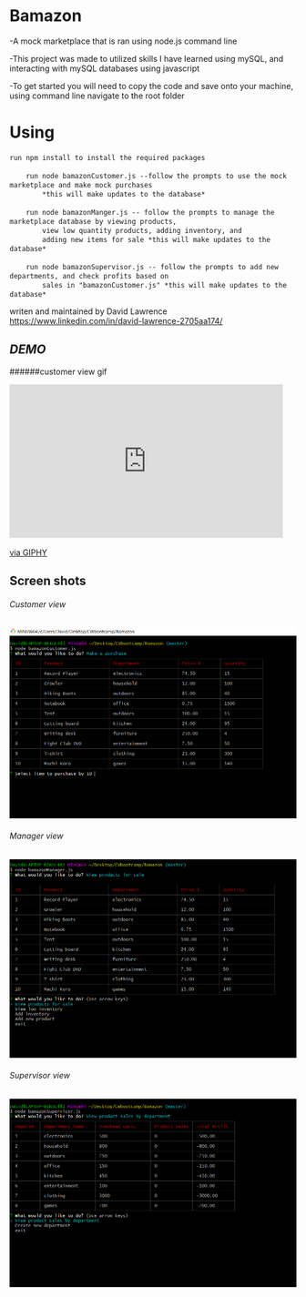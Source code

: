 # Bamazon
-A mock marketplace that is ran using node.js command line

-This project was made to utilized skills I have learned using mySQL, and interacting with mySQL databases using javascript

-To get started you will need to copy the code and save onto your machine, using command line navigate to the root folder

# Using 
    run npm install to install the required packages

        run node bamazonCustomer.js --follow the prompts to use the mock marketplace and make mock purchases  
            *this will make updates to the database*
        
        run node bamazonManger.js -- follow the prompts to manage the marketplace database by viewing products, 
            view low quantity products, adding inventory, and
            adding new items for sale *this will make updates to the database*
        
        run node bamazonSupervisor.js -- follow the prompts to add new departments, and check profits based on 
            sales in "bamazonCustomer.js" *this will make updates to the database*

writen and maintained by David Lawrence https://www.linkedin.com/in/david-lawrence-2705aa174/



## *DEMO*

######customer view gif

<iframe src="https://giphy.com/embed/Lo5uIH3RY9DYQ4iXII" width="480" height="270" frameBorder="0" class="giphy-embed" allowFullScreen></iframe><p><a href="https://giphy.com/gifs/cli-Lo5uIH3RY9DYQ4iXII">via GIPHY</a></p>
<!-- 
<a href="https://imgflip.com/gif/2yx1bg"><img src="https://i.imgflip.com/2yx1bg.gif" title="made at imgflip.com"/></a>
 -->
 <!-- <iframe width="400" height="auto" src="https://www.youtube.com/embed/bRq250K6GcM" frameborder="0" allow="accelerometer; autoplay; encrypted-media; gyroscope; picture-in-picture" allowfullscreen></iframe> -->

## Screen shots 
###### Customer view
<img src="https://github.com/DavidLawrence1985/Bamazon/blob/master/customer.png">

###### Manager view
<img src="https://github.com/DavidLawrence1985/Bamazon/blob/master/manager.png">    

###### Supervisor view
<img src="https://github.com/DavidLawrence1985/Bamazon/blob/master/supervisor.png">